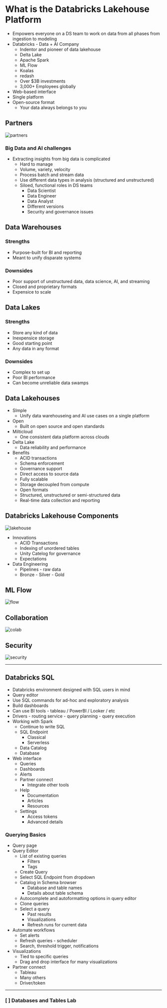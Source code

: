 # What is the Databricks Lakehouse Platform

- Empowers everyone on a DS team to work on data from all phases from ingestion to modeling
- Databricks - Data + AI Company
  - Indentor and pioneer of data lakehouse
  - Delta Lake
  - Apache Spark
  - ML Flow
  - Koalas
  - redash
  - Over $3B investments
  - 3,000+ Employees globally
- Web-based interface
- Single platform
- Open-source format
  - Your data always belongs to you

## Partners

![partners](images/partners.png)

### Big Data and AI challenges

- Extracting insights from big data is complicated
  - Hard to manage
  - Volume, variety, velocity
  - Process batch and stream data
  - Use different data types in analysis (structured and unstructured)
  - Siloed, functional roles in DS teams
    - Data Scientist
    - Data Engineer
    - Data Analyst
    - Different versions
    - Security and governance issues

## Data Warehouses

### Strengths

- Purpose-built for BI and reporting
- Meant to unify disparate systems

### Downsides

- Poor support of unstructured data, data science, AI, and streaming
- Closed and proprietary formats
- Expensice to scale

## Data Lakes

### Strengths

- Store any kind of data
- Inexpensice storage
- Good starting point
- Any data in any format

### Downsides

- Complex to set up
- Poor BI performance
- Can become unreliable data swamps

## Data Lakehouses

- SImple
  - Unify data warehouseing and AI use cases on a single platform
- Open
  - Built on open source and open standards
- Milticloud
  - One consistent data platform across clouds
- Delta Lake
  - Data reliability and performance
- Benefits
  - ACID transactions
  - Schema enforcement
  - Governance support
  - Direct access to source data
  - Fully scalable
  - Storage decoupled from compute
  - Open formats
  - Structured, unstructured or semi-structured data
  - Real-time data collection and reporting

## Databricks Lakehouse Components

![lakehouse](images/lake.png)

- Innovations
  - ACID Transactions
  - Indexing of unordered tables
  - Unity Catelog for governance
  - Expectations
- Data Engineering
  - Pipelines - raw data
  - Bronze - Silver - Gold

## ML Flow

![flow](images/flow.png)

## Collaboration

![colab](images/colab.png)

## Security

![security  ](images/security.png)

---

## Databricks SQL

- Databricks environment designed with SQL users in mind
- Query editor
- Use SQL commands for ad-hoc and exploratory analysis
- Build dashboards
- Can use BI tools - tableau / PowerBI / Looker / etc
- Drivers - routing service - query planning - query execution
- Working with Spark
  - Continue to write SQL
  - SQL Endpoint
    - Classical
    - Serverless
  - Data Catalog
  - Database
- Web interface
  - Queries
  - Dashboards
  - Alerts
  - Partner connect
    - Integrate other tools
  - Help
    - Documentation
    - Articles
    - Resources
  - Settings
    - Access tokens
    - Advanced details

### Querying Basics

- Query page
- Query Editor
  - List of existing queries
    - Filters
    - Tags
  - Create Query
  - Select SQL Endpoint from dropdown
  - Catalog in Schema browser
    - Database and table names
    - Details about table schema
  - Autocomplete and autoformatting options in query editor
  - Clone queries
  - Select a query
    - Past results
    - Visualizations
    - Refresh runs for current data
- Automate workflows
  - Set alerts
  - Refresh queries - scheduler
  - Search, threshold trigger, notifications
- Visualizations
  - Tied to specific queries
  - Drag and drop interface for many visualizations
- Partner connect
  - Tableau
  - Many others
  - Driver/token

---
### [ ] Databases and Tables Lab

